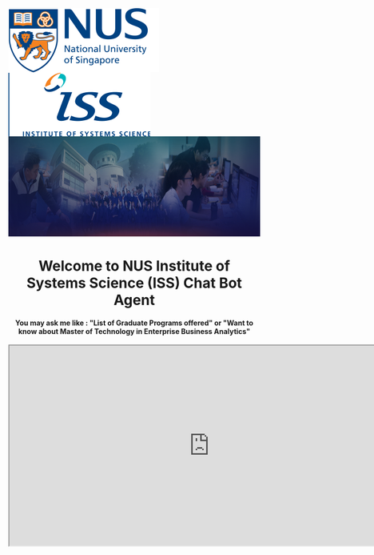 <html>
<html>
<body>
<center><img src="./../images/branding-nus.png" alt="Smiley face" height="128" width="302" style="float: left; margin-right: 0px;" class="inline" />
<img src="./../images/branding-iss.png" alt="Smiley face" height="128" width="284" style="float: left; margin-right: 0px;" class="inline" /></center>
<br>
 <div>
 <img src="./../images/iss-banner_jan2018.png" alt="Smiley face" height="200" width="1500"> 
 <center><H1> Welcome to NUS Institute of Systems Science (ISS) Chat Bot Agent</H1>
<H4>You may ask me like : 
"List of Graduate Programs offered" or 
"Want to know about Master of Technology in Enterprise Business Analytics"</H4>
<iframe
    allow="microphone;"
    width="800"
    height="400"
    src="https://console.dialogflow.com/api-client/demo/embedded/d67c9f9f-521d-42ab-b497-0587ccf865ab">
</iframe></center> 
</div>
<body>
</html>
